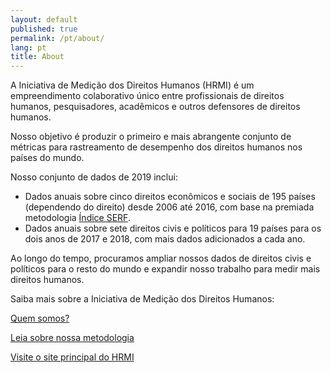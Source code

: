 ```yaml
---
layout: default
published: true
permalink: /pt/about/
lang: pt
title: About
---
```



A Iniciativa de Medição dos Direitos Humanos (HRMI) é um empreendimento colaborativo único entre profissionais de direitos humanos, pesquisadores, acadêmicos e outros defensores de direitos humanos.

Nosso objetivo é produzir o primeiro e mais abrangente conjunto de métricas para rastreamento de desempenho dos direitos humanos nos países do mundo.

Nosso conjunto de dados de 2019 inclui:
* Dados anuais sobre cinco direitos econômicos e sociais de 195 países (dependendo do direito) desde 2006 até 2016, com base na premiada metodologia [Índice SERF](https://serfindex.uconn.edu/).
* Dados anuais sobre sete direitos civis e políticos para 19 países para os dois anos de 2017 e 2018, com mais dados adicionados a cada ano.

Ao longo do tempo, procuramos ampliar nossos dados de direitos civis e políticos para o resto do mundo e expandir nosso trabalho para medir mais direitos humanos.

Saiba mais sobre a Iniciativa de Medição dos Direitos Humanos:

[Quem somos?](https://humanrightsmeasurement.org/about-hrmi/the-team/)

[Leia sobre nossa metodologia](https://humanrightsmeasurement.org/methodology/overview/)

[Visite o site principal do HRMI](https://humanrightsmeasurement.org)
